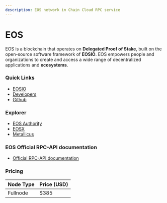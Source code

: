 ```yaml
---
description: EOS network in Chain Cloud RPC service
---
```


# EOS

EOS is a blockchain that operates on **Delegated Proof of Stake**, built on the open-source software framework of **EOSIO**. EOS empowers people and organizations to create and access a wide range of decentralized applications and **ecosystems**.

### **Quick Links**[​](https://docs.chain.com/docs/cloud/supported-chains/eos#quick-links) <a href="#quick-links" id="quick-links"></a>

* [EOSIO](https://eos.io/)
* [Developers](https://developer.eos.io/)
* [Github](https://github.com/EOSIO)

### Explorer[​](https://docs.chain.com/docs/cloud/supported-chains/eos/#explorer) <a href="#explorer" id="explorer"></a>

* [EOS Authority](https://eosauthority.com/)
* [EOSX](https://eosx.io)
* [Metallicus](https://blocks.io)

### EOS Official RPC-API documentation[​](https://docs.chain.com/docs/cloud/supported-chains/eos/#eos-official-rpc-api-documentation) <a href="#eos-official-rpc-api-documentation" id="eos-official-rpc-api-documentation"></a>

* [Official RPC-API documentation](https://developer.eos.io/manuals/eos/v2.1/rpc_apis/index)

### Pricing[​](https://docs.chain.com/docs/cloud/supported-chains/eos/#pricing) <a href="#pricing" id="pricing"></a>

| Node Type             | Price (USD)          |
| --------------------- | ---------------------|
| Fullnode              | $385                 |